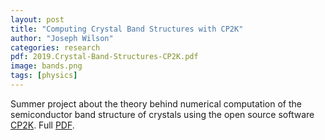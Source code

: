 ```yaml
---
layout: post
title: "Computing Crystal Band Structures with CP2K"
author: "Joseph Wilson"
categories: research
pdf: 2019.Crystal-Band-Structures-CP2K.pdf
image: bands.png
tags: [physics]
---
```


Summer project about the theory behind numerical computation of the semiconductor band structure of crystals using the open source software [CP2K](https://www.cp2k.org/). Full [PDF](2019.Crystal-Band-Structures-CP2K.pdf).
